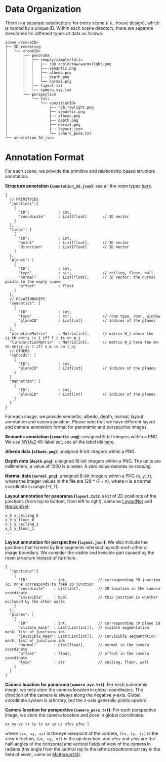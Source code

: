 # Data Organization

There is a separate subdirectory for every scene (*i.e.*, house design), which is named by a unique ID. Within each scene directory, there are separate directories for different types of data as follows:
```
scene_<sceneID>
├── 2D_rendering
│   └── <roomID>
│       ├── panorama
│       │   ├── <empty/simple/full>
│       │   │   ├── rgb_<cold/raw/warm>light.png
│       │   │   ├── semantic.png
│       │   │   ├── albedo.png
│       │   │   ├── depth.png
│       │   │   └── normal.png
│       │   ├── layout.txt
│       │   └── camera_xyz.txt
│       └── perspective
│           └── full
│               └── <positionID>
│                   ├── rgb_rawlight.png
│                   ├── semantic.png
│                   ├── albedo.png
│                   ├── depth.png
│                   ├── normal.png
│                   ├── layout.json
│                   └── camera_pose.txt
└── annotation_3d.json
```

# Annotation Format

For each scene, we provide the primitive and relationship based structure annotation:

**Structure annotation (`annotation_3d.json`)**: see all the room types [here](metadata/room_types.txt).
```
{
  // PRIMITVIES
  "junctions":[
    {
      "ID":             : int,
      "coordinate"      : List[float]       // 3D vector
    }
  ],
  "lines": [
    {
      "ID":             : int,
      "point"           : List[float],      // 3D vector
      "direction"       : List[float]       // 3D vector
    }
  ],
  "planes": [
    {
      "ID":             : int,
      "type"            : str,              // ceiling, floor, wall
      "normal"          : List[float],      // 3D vector, the normal points to the empty space
      "offset"          : float
    }
  ],
  // RELATIONSHIPS
  "semantics": [
    {
      "ID"              : int,
      "type"            : str,              // room type, door, window
      "planeID"         : List[int]         // indices of the planes
    }
  ],
  "planeLineMatrix"     : Matrix[int],      // matrix W_1 where the ij-th entry is 1 iff l_i is on p_j
  "lineJunctionMatrix"  : Matrix[int],      // matrix W_2 here the mn-th entry is 1 iff x_m is on l_nj
  // OTHERS
  "cuboids": [
    {
      "ID":             : int,
      "planeID"         : List[int]         // indices of the planes
    }
  ]
  "manhattan": [
    {
      "ID":             : int,
      "planeID"         : List[int]         // indices of the planes
    }
  ]
}
```

For each image, we provide semantic, albedo, depth, normal, layout annotation and camera position. Please note that we have different layout and camera annotation format for panoramic and perspective images.

**Semantic annotation (`semantic.png`)**: unsigned 8-bit integers within a PNG. We use [NYUv2](https://cs.nyu.edu/~silberman/datasets/nyu_depth_v2) 40-label set, see all the label ids [here](metadata/labelids.txt).

**Albedo data (`albedo.png`)**: unsigned 8-bit integers within a PNG.

**Depth data (`depth.png`)**: unsigned 16-bit integers within a PNG. The units are millimeters, a value of 1000 is a meter. A zero value denotes *no reading*.

**Normal data (`normal.png`)**: unsigned 8-bit integers within a PNG (x, y, z), where the integer values in the file are 128 \* (1 + n), where n is a normal coordinate in range [-1, 1].

**Layout annotation for panorama (`layout.txt`)**: a list of 2D positions of the junctions (from top to bottom, from left to right), same as [LayoutNet](https://github.com/zouchuhang/LayoutNet) and [HorizonNet](https://github.com/sunset1995/HorizonNet):
```
x_0 y_ceiling_0
x_0 y_floor_0
x_1 y_ceiling_1
x_1 y_floor_1
...
```

**Layout annotation for perspecitve (`layout.json`)**: We also include the junctions that formed by line segments intersecting with each other or image boundary. We consider the visible and invisible part caused by the room structure instead of furniture.

```
{
  "junctions":[
    {
      "ID"            : int,              // corresponding 3D junction id, none corresponds to fake 3D junction
      "coordinate"    : List[int],        // 2D location in the camera coordinate
      "isvisible"     : bool              // this junction is whether occluded by the other walls
    }
  ],
  "planes": [
    {
      "ID"            : int,              // corresponding 3D plane id
      "visible_mask"  : List[List[int]],  // visible segmentation mask, list of junctions ids
      "invisible_mask": List[List[int]],  // innvisible segmentation mask, list of junctions ids
      "normal"        : List[float],      // normal in the camera coordinate
      "offset"        : float,            // offset in the camera coordinate
      "type"          : str               // ceiling, floor, wall
    }
  ]
}
```

**Camera location for panorama (`camera_xyz.txt`)**: For each panoramic image, we only store the camera location in global coordinates. The direction of the camera is always along the negative y-axis. Global coordinate system is arbitrary, but the z-axis generally points upward.

**Camera location for perspective (`camera_pose.txt`)**: For each perspective image, we store the camera location and pose in global coordinates.
```
vx vy vz tx ty tz ux uy uz xfov yfov 1
```
where `(vx, vy, vz)` is the eye viewpoint of the camera, `(tx, ty, tz)` is the view direction, `(ux, uy, uz)` is the up direction, and `xfov` and `yfov` are the half-angles of the horizontal and vertical fields of view of the camera in radians (the angle from the central ray to the leftmost/bottommost ray in the field of view), same as [Matterport3D](https://github.com/niessner/Matterport).